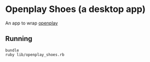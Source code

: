 # Openplay Shoes (a desktop app)
An app to wrap [openplay](http://github.com/isotope11/openplay)

## Running

    bundle
    ruby lib/openplay_shoes.rb
